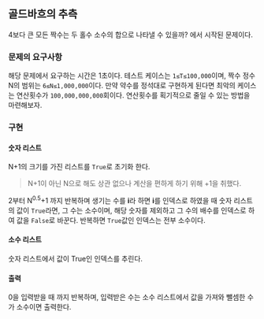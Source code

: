 ## 골드바흐의 추측

4보다 큰 모든 짝수는 두 홀수 소수의 합으로 나타낼 수 있을까? 에서 시작된 문제이다.

### 문제의 요구사항

해당 문제에서 요구하는 시간은 1초이다.
테스트 케이스는 `1≤T≤100,000`이며, 짝수 정수 N의 범위는 `6≤N≤1,000,000`이다.
만약 약수를 정석대로 구현하게 된다면 최악의 케이스는 연산횟수가 `100,000,000,000`회이다.
연산횟수를 획기적으로 줄일 수 있는 방법을 마련해보자.

### 구현

#### 숫자 리스트

N+1의 크기를 가진 리스트를 `True`로 초기화 한다.

> N+1이 아닌 N으로 해도 상관 없으나 계산을 편하게 하기 위해 +1을 취했다.

2부터 N<sup>0.5</sup>+1 까지 반복하며 생기는 수를 **i**라 하면
**i**를 인덱스로 하였을 때 숫자 리스트의 값이 `True`라면,
그 수는 소수이며, 해당 숫자를 제외하고 그 수의 배수를 인덱스로 하여 값을 `False`로 바꾼다.
반복하면 `True`값인 인덱스는 전부 소수이다.

#### 소수 리스트

숫자 리스트에서 값이 True인 인덱스를 추린다.

#### 출력

0을 입력받을 때 까지 반복하며, 입력받은 수는 소수 리스트에서 값을 가져와 뺄셈한 수가 소수이면 출력한다.
